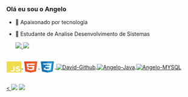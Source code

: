 ### Olá eu sou o Angelo



- 🔭 Apaixonado por tecnologia
- 🌱 Estudante de Analise Desenvolvimento de Sistemas

  <a href="https://github.com/angelosx">
  <img height="180em" src="https://github-readme-stats.vercel.app/api?username=angelosx&show_icons=true&theme=cobalt&include_all_commits=true&count_private=true"/>
  <img height="180em" src="https://github-readme-stats.vercel.app/api/top-langs/?username=angelosx&layout=compact&langs_count=7&theme=cobalt"/>
</div>

<div style="display: inline_block"><br>
  <img align="center" alt="David-Js" height="30" width="40" src="https://raw.githubusercontent.com/devicons/devicon/master/icons/javascript/javascript-plain.svg">
  <img align="center" alt="David-HTML" height="30" width="40" src="https://raw.githubusercontent.com/devicons/devicon/master/icons/html5/html5-original.svg">
  <img align="center" alt="David-CSS" height="30" width="40" src="https://raw.githubusercontent.com/devicons/devicon/master/icons/css3/css3-original.svg">
  <img align="center" alt="David-Github" height="30" width="40" src="https://cdn.jsdelivr.net/gh/devicons/devicon/icons/github/github-original.svg" />
  <img align="center" alt="Angelo-Java"  height="30" width="40" src="https://cdn.jsdelivr.net/gh/devicons/devicon/icons/java/java-original.svg" />
  <img align="center" alt="Angelo-MYSQL"  height="30" width="40" <img src="https://cdn.jsdelivr.net/gh/devicons/devicon/icons/mysql/mysql-original.svg" />







  </div>
  
  
  ##
  
  <div> 
  
  < 
  <a href = "mailto:angeloxavier17@yahoo.com.br"><img src="https://img.shields.io/badge/-Gmail-%23333?style=for-the-badge&logo=gmail&logoColor=white" target="_blank"></a>
  <a href="https://www.linkedin.com/in/angelo-santana-xavier-700586219" target="_blank"><img src="https://img.shields.io/badge/-LinkedIn-%230077B5?style=for-the-badge&logo=linkedin&logoColor=white" target="_blank"></a> 
  
</div>
